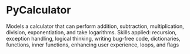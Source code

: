 # PyCalculator
Models a calculator that can perform addition, subtraction, multiplication,
division, exponentiation, and take logarithms.
      Skills applied: recursion, exception handling, logical thinking, writing bug-free code, 
      dictionaries, functions, inner functions, enhancing user experience, loops, and flags

